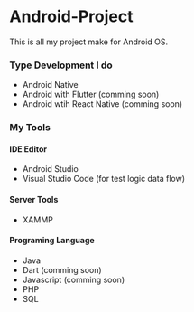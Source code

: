 # Android-Project

This is all my project make for Android OS.


### Type Development I do
- Android Native
- Android with Flutter (comming soon)
- Android wtih React Native (comming soon)

### My Tools
#### IDE Editor
- Android Studio
- Visual Studio Code (for test logic data flow)

#### Server Tools
- XAMMP

#### Programing Language
- Java
- Dart (comming soon)
- Javascript (comming soon)
- PHP
- SQL
